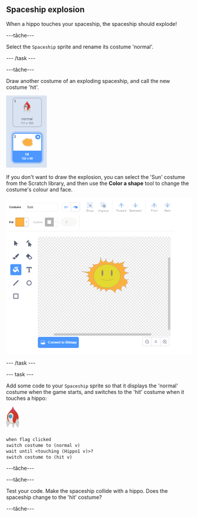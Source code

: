 ## Spaceship explosion

When a hippo touches your spaceship, the spaceship should explode!

\---tâche\---

Select the `Spaceship` sprite and rename its costume 'normal'.

\--- /task \---

\---tâche\---

Draw another costume of an exploding spaceship, and call the new costume 'hit'.

![capture d'écran](images/invaders-spaceship-costumes.png)

If you don't want to draw the explosion, you can select the 'Sun' costume from the Scratch library, and then use the **Color a shape** tool to change the costume's colour and face.

![capture d'écran](images/invaders-sun.png)

\--- /task \---

\--- task \---

Add some code to your `Spaceship` sprite so that it displays the 'normal' costume when the game starts, and switches to the 'hit' costume when it touches a hippo:

![rocket sprite](images/rocket-sprite.png)

```blocks3
when flag clicked
switch costume to (normal v)
wait until <touching (Hippo1 v)>?
switch costume to (hit v)
```

\---tâche\---

\---tâche\---

Test your code. Make the spaceship collide with a hippo. Does the spaceship change to the 'hit' costume?

\---tâche\---